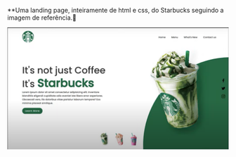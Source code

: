 **Uma landing page, inteiramente de html e css, do Starbucks seguindo a imagem de referência.🥤

<img src=img-referencia.png width="800px" align="center" />

